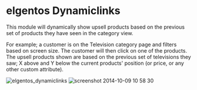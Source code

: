 # elgentos Dynamiclinks

This module will dynamically show upsell products based on the previous set of products they have seen in the category view. 

For example; a customer is on the Television category page and filters based on screen size. The customer will then click on one of the products. The upsell products shown are based on the previous set of televisions they saw; X above and Y below the current products' position (or price, or any other custom attribute).

![elgentos_dynamiclinks](https://cloud.githubusercontent.com/assets/431360/4573428/3693463c-4f92-11e4-98c0-aa184a5ab7f9.png)
![screenshot 2014-10-09 10 58 30](https://cloud.githubusercontent.com/assets/431360/4573429/37be9818-4f92-11e4-8d61-030c5b22f1ff.png)

